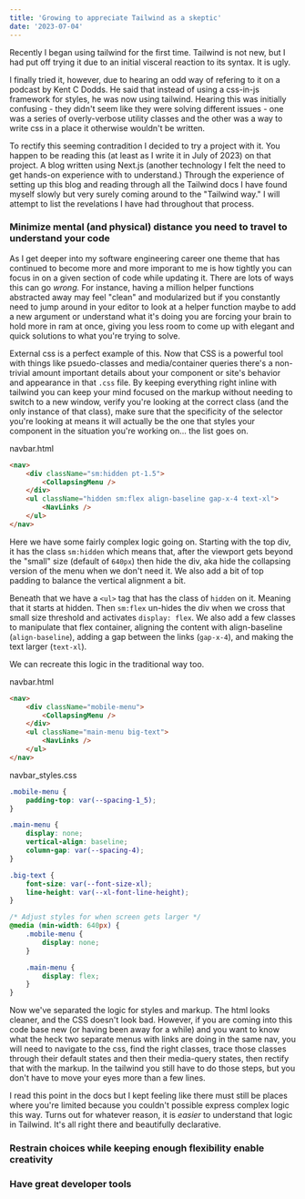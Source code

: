```yaml
---
title: 'Growing to appreciate Tailwind as a skeptic'
date: '2023-07-04'
---
```


Recently I began using tailwind for the first time. Tailwind is not new, but I had put off trying it due to an initial visceral reaction to its syntax. It is ugly.

I finally tried it, however, due to hearing an odd way of refering to it on a podcast by Kent C Dodds. He said that instead of using a css-in-js framework for styles, he was now using tailwind. Hearing this was initially confusing - they didn't seem like they were solving different issues - one was a series of overly-verbose utility classes and the other was a way to write css in a place it otherwise wouldn't be written. 

To rectify this seeming contradition I decided to try a project with it. You happen to be reading this (at least as I write it in July of 2023) on that project. A blog written using Next.js (another technology I felt the need to get hands-on experience with to understand.) Through the experience of setting up this blog and reading through all the Tailwind docs I have found myself slowly but very surely coming around to the "Tailwind way." I will attempt to list the revelations I have had throughout that process. 

### Minimize mental (and physical) distance you need to travel to understand your code

As I get deeper into my software engineering career one theme that has continued to become more and more imporant to me is how tightly you can focus in on a given section of code while updating it. There are lots of ways this can go _wrong._ For instance, having a million helper functions abstracted away may feel "clean" and modularized but if you constantly need to jump around in your editor to look at a helper function maybe to add a new argument or understand what it's doing you are forcing your brain to hold more in ram at once, giving you less room to come up with elegant and quick solutions to what you're trying to solve. 

External css is a perfect example of this. Now that CSS is a powerful tool with things like psuedo-classes and media/container queries there's a non-trivial amount important details about your component or site's behavior and appearance in that `.css` file. By keeping everything right inline with tailwind you can keep your mind focused on the markup without needing to switch to a new window, verify you're looking at the correct class (and the only instance of that class), make sure that the specificity of the selector you're looking at means it will actually be the one that styles your component in the situation you're working on... the list goes on. 

<p class="file-title">navbar.html</p>

```html
<nav>
    <div className="sm:hidden pt-1.5">
        <CollapsingMenu />
    </div>
    <ul className="hidden sm:flex align-baseline gap-x-4 text-xl">
        <NavLinks />
    </ul>
</nav>
```

Here we have some fairly complex logic going on. Starting with the top div, it has the class `sm:hidden` which means that, after the viewport gets beyond the "small" size (default of `640px`) then hide the div, aka hide the collapsing version of the menu when we don't need it. We also add a bit of top padding to balance the vertical alignment a bit. 

Beneath that we have a `<ul>` tag that has the class of `hidden` on it. Meaning that it starts at hidden. Then `sm:flex` un-hides the div when we cross that small size threshold and activates `display: flex`.  We also add a few classes to manipulate that flex container, aligning the content with align-baseline (`align-baseline`), adding a gap between the links (`gap-x-4`), and making the text larger (`text-xl`). 

We can recreate this logic in the traditional way too. 

<p class="file-title">navbar.html</p>

```html title="my_file"
<nav>
    <div className="mobile-menu">
        <CollapsingMenu />
    </div>
    <ul className="main-menu big-text">
        <NavLinks />
    </ul>
</nav>
```

<p class="file-title">navbar_styles.css</p>

```css
.mobile-menu {
    padding-top: var(--spacing-1_5);
}

.main-menu {
    display: none;
    vertical-align: baseline;
    column-gap: var(--spacing-4);
}

.big-text {
    font-size: var(--font-size-xl);
    line-height: var(--xl-font-line-height);
}

/* Adjust styles for when screen gets larger */
@media (min-width: 640px) { 
    .mobile-menu {
        display: none;
    }

    .main-menu {
        display: flex;
    }
}
```

Now we've separated the logic for styles and markup. The html looks cleaner, and the CSS doesn't look bad. However, if you are coming into this code base new (or having been away for a while) and you want to know what the heck two separate menus with links are doing in the same nav, you will need to navigate to the css, find the right classes, trace those classes through their default states and then their media-query states, then rectify that with the markup. In the tailwind you still have to do those steps, but you don't have to move your eyes more than a few lines. 



I read this point in the docs but I kept feeling like there must still be places where you're limited because you couldn't possible express complex logic this way. Turns out for whatever reason, it is _easier_ to understand that logic in Tailwind. It's all right there and beautifully declarative. 



### Restrain choices while keeping enough flexibility enable creativity

### Have great developer tools

